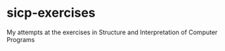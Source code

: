 sicp-exercises
==============

My attempts at the exercises in Structure and Interpretation of Computer Programs
